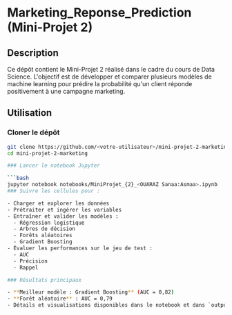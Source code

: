 # Marketing_Reponse_Prediction (Mini-Projet 2)

## Description

Ce dépôt contient le Mini-Projet 2 réalisé dans le cadre du cours de Data Science. L'objectif est de développer et comparer plusieurs modèles de machine learning pour prédire la probabilité qu'un client réponde positivement à une campagne marketing.

## Utilisation

### Cloner le dépôt

```bash
git clone https://github.com/<votre-utilisateur>/mini-projet-2-marketing.git
cd mini-projet-2-marketing

### Lancer le notebook Jupyter

```bash
jupyter notebook notebooks/MiniProjet_{2}_<OUARAZ Sanaa:Asmaa>.ipynb
### Suivre les cellules pour :

- Charger et explorer les données  
- Prétraiter et ingérer les variables  
- Entraîner et valider les modèles :
  - Régression logistique  
  - Arbres de décision  
  - Forêts aléatoires  
  - Gradient Boosting  
- Évaluer les performances sur le jeu de test :
  - AUC  
  - Précision  
  - Rappel

### Résultats principaux

- **Meilleur modèle : Gradient Boosting** (AUC = 0,82)  
- **Forêt aléatoire** : AUC = 0,79  
- Détails et visualisations disponibles dans le notebook et dans `outputs/reports`
